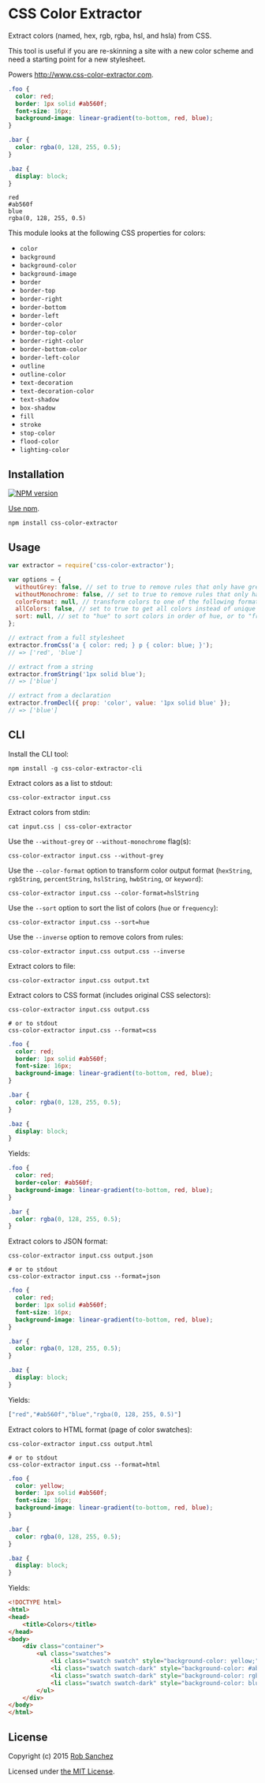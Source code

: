 # CSS Color Extractor

Extract colors (named, hex, rgb, rgba, hsl, and hsla) from CSS.

This tool is useful if you are re-skinning a site with a new color scheme and need a starting point for a new stylesheet.

Powers http://www.css-color-extractor.com.

```css
.foo {
  color: red;
  border: 1px solid #ab560f;
  font-size: 16px;
  background-image: linear-gradient(to-bottom, red, blue);
}

.bar {
  color: rgba(0, 128, 255, 0.5);
}

.baz {
  display: block;
}
```

```
red
#ab560f
blue
rgba(0, 128, 255, 0.5)
```

This module looks at the following CSS properties for colors:

* `color`
* `background`
* `background-color`
* `background-image`
* `border`
* `border-top`
* `border-right`
* `border-bottom`
* `border-left`
* `border-color`
* `border-top-color`
* `border-right-color`
* `border-bottom-color`
* `border-left-color`
* `outline`
* `outline-color`
* `text-decoration`
* `text-decoration-color`
* `text-shadow`
* `box-shadow`
* `fill`
* `stroke`
* `stop-color`
* `flood-color`
* `lighting-color`

## Installation

[![NPM version](https://badge.fury.io/js/css-color-extractor.svg)](https://www.npmjs.org/package/css-color-extractor)

[Use npm](https://www.npmjs.org/doc/cli/npm-install.html).

```
npm install css-color-extractor
```

## Usage

```javascript
var extractor = require('css-color-extractor');

var options = {
  withoutGrey: false, // set to true to remove rules that only have grey colors
  withoutMonochrome: false, // set to true to remove rules that only have grey, black, or white colors
  colorFormat: null, // transform colors to one of the following formats: hexString, rgbString, percentString, hslString, hwbString, or keyword
  allColors: false, // set to true to get all colors instead of unique colors
  sort: null, // set to "hue" to sort colors in order of hue, or to "frequency" to sort colors by how many times they appear in the css
};

// extract from a full stylesheet
extractor.fromCss('a { color: red; } p { color: blue; }');
// => ['red', 'blue']

// extract from a string
extractor.fromString('1px solid blue');
// => ['blue']

// extract from a declaration
extractor.fromDecl({ prop: 'color', value: '1px solid blue' });
// => ['blue']
```

## CLI

Install the CLI tool:

```
npm install -g css-color-extractor-cli
```

Extract colors as a list to stdout:

```
css-color-extractor input.css
```

Extract colors from stdin:

```
cat input.css | css-color-extractor
```

Use the `--without-grey` or `--without-monochrome` flag(s):

```
css-color-extractor input.css --without-grey
```

Use the `--color-format` option to transform color output format (`hexString`, `rgbString`, `percentString`, `hslString`, `hwbString`, or `keyword`):

```
css-color-extractor input.css --color-format=hslString
```

Use the `--sort` option to sort the list of colors (`hue` or `frequency`):

```
css-color-extractor input.css --sort=hue
```

Use the `--inverse` option to remove colors from rules:

```
css-color-extractor input.css output.css --inverse
```

Extract colors to file:

```
css-color-extractor input.css output.txt
```

Extract colors to CSS format (includes original CSS selectors):

```
css-color-extractor input.css output.css

# or to stdout
css-color-extractor input.css --format=css
```

```css
.foo {
  color: red;
  border: 1px solid #ab560f;
  font-size: 16px;
  background-image: linear-gradient(to-bottom, red, blue);
}

.bar {
  color: rgba(0, 128, 255, 0.5);
}

.baz {
  display: block;
}
```

Yields:
```css
.foo {
  color: red;
  border-color: #ab560f;
  background-image: linear-gradient(to-bottom, red, blue);
}

.bar {
  color: rgba(0, 128, 255, 0.5);
}
```

Extract colors to JSON format:

```
css-color-extractor input.css output.json

# or to stdout
css-color-extractor input.css --format=json
```

```css
.foo {
  color: red;
  border: 1px solid #ab560f;
  font-size: 16px;
  background-image: linear-gradient(to-bottom, red, blue);
}

.bar {
  color: rgba(0, 128, 255, 0.5);
}

.baz {
  display: block;
}
```

Yields:
```js
["red","#ab560f","blue","rgba(0, 128, 255, 0.5)"]
```

Extract colors to HTML format (page of color swatches):

```
css-color-extractor input.css output.html

# or to stdout
css-color-extractor input.css --format=html
```

```css
.foo {
  color: yellow;
  border: 1px solid #ab560f;
  font-size: 16px;
  background-image: linear-gradient(to-bottom, red, blue);
}

.bar {
  color: rgba(0, 128, 255, 0.5);
}

.baz {
  display: block;
}
```

Yields:

```html
<!DOCTYPE html>
<html>
<head>
    <title>Colors</title>
</head>
<body>
    <div class="container">
        <ul class="swatches">
            <li class="swatch swatch" style="background-color: yellow;">yellow</li>
            <li class="swatch swatch-dark" style="background-color: #ab560f;">#ab560f</li>
            <li class="swatch swatch-dark" style="background-color: rgba(0, 128, 255, 0.5);">rgba(0, 128, 255, 0.5)</li>
            <li class="swatch swatch-dark" style="background-color: blue;">blue</li>
        </ul>
    </div>
</body>
</html>
```

## License

Copyright (c) 2015 [Rob Sanchez](https://github.com/rsanchez)

Licensed under [the MIT License](./LICENSE).
